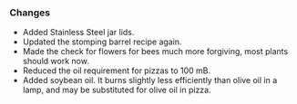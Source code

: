 ### Changes
- Added Stainless Steel jar lids.
- Updated the stomping barrel recipe again.
- Made the check for flowers for bees much more forgiving, most plants should work now.
- Reduced the oil requirement for pizzas to 100 mB.
- Added soybean oil. It burns slightly less efficiently than olive oil in a lamp, and may be substituted for olive oil in pizza.